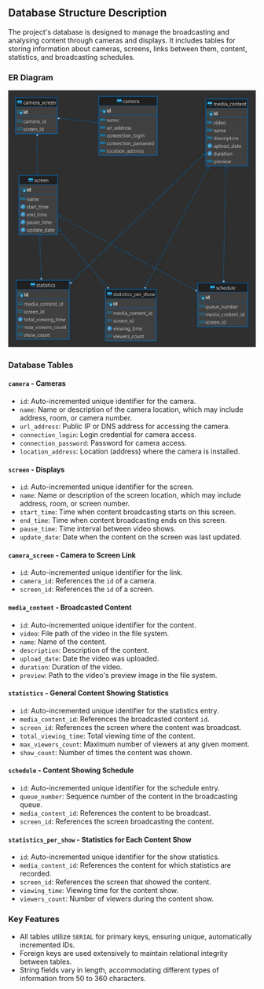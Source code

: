 ﻿## Database Structure Description

The project's database is designed to manage the broadcasting and analysing content through cameras and displays. It includes tables for storing information about cameras, screens, links between them, content, statistics, and broadcasting schedules.

### ER Diagram
![ER Diagram](documentation/ER_Diagram.JPG)

### Database Tables

#### `camera` - Cameras
- `id`: Auto-incremented unique identifier for the camera.
- `name`: Name or description of the camera location, which may include address, room, or camera number.
- `url_address`: Public IP or DNS address for accessing the camera.
- `connection_login`: Login credential for camera access.
- `connection_password`: Password for camera access.
- `location_address`: Location (address) where the camera is installed.

#### `screen` - Displays
- `id`: Auto-incremented unique identifier for the screen.
- `name`: Name or description of the screen location, which may include address, room, or screen number.
- `start_time`: Time when content broadcasting starts on this screen.
- `end_time`: Time when content broadcasting ends on this screen.
- `pause_time`: Time interval between video shows.
- `update_date`: Date when the content on the screen was last updated.

#### `camera_screen` - Camera to Screen Link
- `id`: Auto-incremented unique identifier for the link.
- `camera_id`: References the `id` of a camera.
- `screen_id`: References the `id` of a screen.

#### `media_content` - Broadcasted Content
- `id`: Auto-incremented unique identifier for the content.
- `video`: File path of the video in the file system.
- `name`: Name of the content.
- `description`: Description of the content.
- `upload_date`: Date the video was uploaded.
- `duration`: Duration of the video.
- `preview`: Path to the video's preview image in the file system.

#### `statistics` - General Content Showing Statistics
- `id`: Auto-incremented unique identifier for the statistics entry.
- `media_content_id`: References the broadcasted content `id`.
- `screen_id`: References the screen where the content was broadcast.
- `total_viewing_time`: Total viewing time of the content.
- `max_viewers_count`: Maximum number of viewers at any given moment.
- `show_count`: Number of times the content was shown.

#### `schedule` - Content Showing Schedule
- `id`: Auto-incremented unique identifier for the schedule entry.
- `queue_number`: Sequence number of the content in the broadcasting queue.
- `media_content_id`: References the content to be broadcast.
- `screen_id`: References the screen broadcasting the content.

#### `statistics_per_show` - Statistics for Each Content Show
- `id`: Auto-incremented unique identifier for the show statistics.
- `media_content_id`: References the content for which statistics are recorded.
- `screen_id`: References the screen that showed the content.
- `viewing_time`: Viewing time for the content show.
- `viewers_count`: Number of viewers during the content show.

### Key Features

- All tables utilize `SERIAL` for primary keys, ensuring unique, automatically incremented IDs.
- Foreign keys are used extensively to maintain relational integrity between tables.
- String fields vary in length, accommodating different types of information from 50 to 360 characters.
